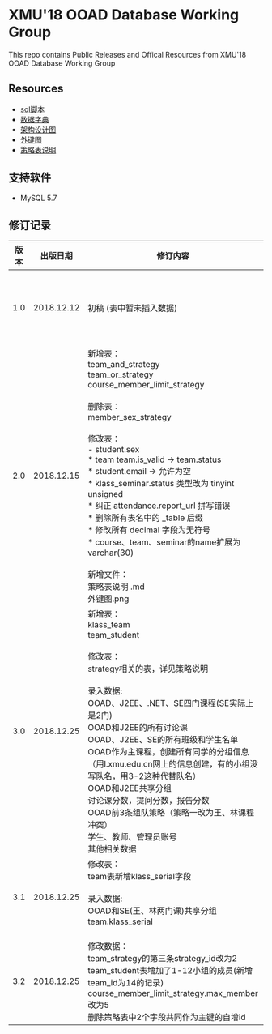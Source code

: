 # XMU'18 OOAD Database Working Group
This repo contains Public Releases and Offical Resources from XMU'18 OOAD Database Working Group

## Resources
 * [sql脚本](https://github.com/Black-W/DatabaseStandard/blob/master/sql/init.sql)
 * [数据字典](https://github.com/Black-W/DatabaseStandard/blob/master/%E6%95%B0%E6%8D%AE%E5%AD%97%E5%85%B8.md)
 * [架构设计图](https://raw.githubusercontent.com/Black-W/DatabaseStandard/master/%E6%9E%B6%E6%9E%84%E8%AE%BE%E8%AE%A1%E5%9B%BE.bmp)
 * [外键图](https://github.com/Black-W/DatabaseStandard/blob/master/%E5%A4%96%E9%94%AE%E5%9B%BE.png)
 * [策略表说明](https://github.com/Black-W/DatabaseStandard/blob/master/%E7%AD%96%E7%95%A5%E8%A1%A8%E8%AF%B4%E6%98%8E.md)

 ## 支持软件
 * MySQL 5.7

 ## 修订记录
| 版本 | 出版日期 | 修订内容 | 作者 | 
| --- | --- | --- | --- |
| 1.0 | 2018.12.12 | 初稿 (表中暂未插入数据)| 数据库标准组  |
| 2.0 | 2018.12.15 | 新增表：<br>team_and_strategy <br> team_or_strategy <br>course_member_limit_strategy <br> <br>删除表：<br>member_sex_strategy<br> <br>修改表：<br> - student.sex <br> * team team.is_valid -> team.status <br>  * student.email -> 允许为空 <br> * klass_seminar.status 类型改为 tinyint unsigned<br>* 纠正 attendance.report_url 拼写错误<br>* 删除所有表名中的 _table 后缀 <br> * 修改所有 decimal 字段为无符号 <br>* course、team、seminar的name扩展为varchar(30) <br> <br>新增文件：<br>策略表说明 .md <br>外键图.png| 数据库标准组  |
| 3.0 | 2018.12.25 | 新增表：<br>klass_team <br> team_student <br> <br>修改表：<br> strategy相关的表，详见策略说明 <br> <br> 录入数据:<br>OOAD、J2EE、.NET、SE四门课程(SE实际上是2门)<br>OOAD和J2EE的所有讨论课<br>OOAD、J2EE、SE的所有班级和学生名单<br> OOAD作为主课程，创建所有同学的分组信息（用l.xmu.edu.cn网上的信息创建，有的小组没写队名，用3-2这种代替队名）<br>OOAD和J2EE共享分组<br>讨论课分数，提问分数，报告分数 <br>OOAD前3条组队策略（策略一改为王、林课程冲突）<br>学生、教师、管理员账号<br>其他相关数据 <br> | 数据库标准组  |
| 3.1 | 2018.12.25 | 修改表：<br> team表新增klass_serial字段<br> <br> 录入数据:<br>OOAD和SE(王、林两门课)共享分组<br>team.klass_serial<br> <br> | 数据库标准组  |
| 3.2 | 2018.12.25 | 修改数据：<br> team_strategy的第三条strategy_id改为2<br> team_student表增加了1-12小组的成员(新增team_id为14的记录)<br>course_member_limit_strategy.max_member改为5<br>删除策略表中2个字段共同作为主键的自增id| 数据库标准组  |